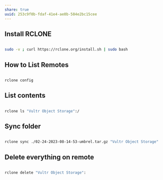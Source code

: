 ```yaml
---
share: true
uuid: 253c9f0b-fdaf-41e4-ae0b-584e2bc15cee
---
```

## Install RCLONE
``` bash

sudo -v ; curl https://rclone.org/install.sh | sudo bash

```

## How to List Remotes

``` bash

rclone config

```

## List contents

``` bash

rclone ls "Vultr Object Storage":/

```

## Sync folder
``` bash

rclone sync ./02-24-2023-08-14-53-umbrel.tar.gz "Vultr Object Storage":/02-24-2023-08-14-53-umbrel.tar.gz

```

## Delete everything on remote

``` bash

rclone delete "Vultr Object Storage":

```